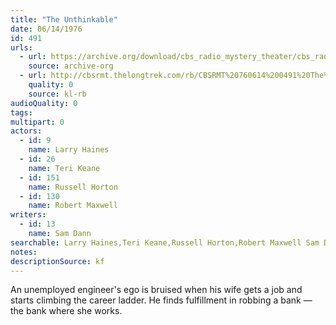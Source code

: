 ```yaml
---
title: "The Unthinkable"
date: 06/14/1976
id: 491
urls: 
  - url: https://archive.org/download/cbs_radio_mystery_theater/cbs_radio_mystery_theater-0451-0500.zip/cbs_radio_mystery_theater-0451-0500%2Fcbsrmt_0491_the_unthinkable.mp3
    source: archive-org
  - url: http://cbsrmt.thelongtrek.com/rb/CBSRMT%20760614%200491%20The%20Unthinkable_wbbm_rb.mp3
    quality: 0
    source: kl-rb
audioQuality: 0
tags: 
multipart: 0
actors:  
  - id: 9
    name: Larry Haines  
  - id: 26
    name: Teri Keane  
  - id: 151
    name: Russell Horton  
  - id: 130
    name: Robert Maxwell
writers:  
  - id: 13
    name: Sam Dann
searchable: Larry Haines,Teri Keane,Russell Horton,Robert Maxwell Sam Dann
notes: 
descriptionSource: kf
---
```

An unemployed engineer's ego is bruised when his wife gets a job and starts climbing the career ladder. He finds fulfillment in robbing a bank — the bank where she works.
